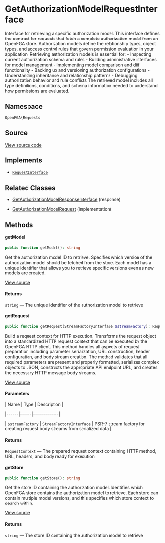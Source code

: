 # GetAuthorizationModelRequestInterface

Interface for retrieving a specific authorization model. This interface defines the contract for requests that fetch a complete authorization model from an OpenFGA store. Authorization models define the relationship types, object types, and access control rules that govern permission evaluation in your application. Retrieving authorization models is essential for: - Inspecting current authorization schema and rules - Building administrative interfaces for model management - Implementing model comparison and diff functionality - Backing up and versioning authorization configurations - Understanding inheritance and relationship patterns - Debugging authorization behavior and rule conflicts The retrieved model includes all type definitions, conditions, and schema information needed to understand how permissions are evaluated.

## Namespace

`OpenFGA\Requests`

## Source

[View source code](https://github.com/evansims/openfga-php/blob/main/src/Requests/GetAuthorizationModelRequestInterface.php)

## Implements

* [`RequestInterface`](RequestInterface.md)

## Related Classes

* [GetAuthorizationModelResponseInterface](Responses/GetAuthorizationModelResponseInterface.md) (response)

* [GetAuthorizationModelRequest](Requests/GetAuthorizationModelRequest.md) (implementation)

## Methods

#### getModel

```php
public function getModel(): string

```

Get the authorization model ID to retrieve. Specifies which version of the authorization model should be fetched from the store. Each model has a unique identifier that allows you to retrieve specific versions even as new models are created.

[View source](https://github.com/evansims/openfga-php/blob/main/src/Requests/GetAuthorizationModelRequestInterface.php#L40)

#### Returns

`string` — The unique identifier of the authorization model to retrieve

#### getRequest

```php
public function getRequest(StreamFactoryInterface $streamFactory): RequestContext

```

Build a request context for HTTP execution. Transforms the request object into a standardized HTTP request context that can be executed by the OpenFGA HTTP client. This method handles all aspects of request preparation including parameter serialization, URL construction, header configuration, and body stream creation. The method validates that all required parameters are present and properly formatted, serializes complex objects to JSON, constructs the appropriate API endpoint URL, and creates the necessary HTTP message body streams.

[View source](https://github.com/evansims/openfga-php/blob/main/src/Requests/RequestInterface.php#L57)

#### Parameters

| Name | Type | Description |

|------|------|-------------|

| `$streamFactory` | `StreamFactoryInterface` | PSR-7 stream factory for creating request body streams from serialized data |

#### Returns

`RequestContext` — The prepared request context containing HTTP method, URL, headers, and body ready for execution

#### getStore

```php
public function getStore(): string

```

Get the store ID containing the authorization model. Identifies which OpenFGA store contains the authorization model to retrieve. Each store can contain multiple model versions, and this specifies which store context to search within.

[View source](https://github.com/evansims/openfga-php/blob/main/src/Requests/GetAuthorizationModelRequestInterface.php#L51)

#### Returns

`string` — The store ID containing the authorization model to retrieve
